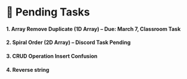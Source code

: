 # 📌 Pending Tasks

#### 1. Array Remove Duplicate (1D Array) – Due: March 7, Classroom Task

#### 2. Spiral Order (2D Array) – Discord Task Pending

#### 3. CRUD Operation Insert Confusion 
#### 4. Reverse string
